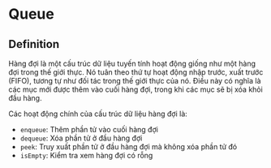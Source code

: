 # Queue

## Definition

Hàng đợi là một cấu trúc dữ liệu tuyến tính hoạt động giống như một hàng đợi trong thế giới thực. Nó tuân theo thứ tự hoạt động nhập trước, xuất trước (FIFO), tương tự như đối tác trong thế giới thực của nó. Điều này có nghĩa là các mục mới được thêm vào cuối hàng đợi, trong khi các mục sẽ bị xóa khỏi đầu hàng.

Các hoạt động chính của cấu trúc dữ liệu hàng đợi là:

- ```enqueue```: Thêm phần tử vào cuối hàng đợi
- ```dequeue```: Xóa phần tử ở đầu hàng đợi
- ```peek```: Truy xuất phần tử ở đầu hàng đợi mà không xóa phần tử đó
- ```isEmpty```: Kiểm tra xem hàng đợi có rỗng
